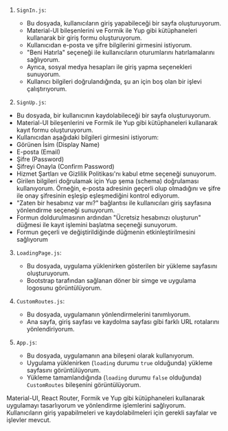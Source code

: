 1. `SignIn.js`:

   - Bu dosyada, kullanıcıların giriş yapabileceği bir sayfa oluşturuyorum.
   - Material-UI bileşenlerini ve Formik ile Yup gibi kütüphaneleri kullanarak bir giriş formu oluşturuyorum.
   - Kullanıcıdan e-posta ve şifre bilgilerini girmesini istiyorum.
   - "Beni Hatırla" seçeneği ile kullanıcıların oturumlarını hatırlamalarını sağlıyorum.
   - Ayrıca, sosyal medya hesapları ile giriş yapma seçenekleri sunuyorum.
   - Kullanıcı bilgileri doğrulandığında, şu an için boş olan bir işlevi çalıştırıyorum.

2. `SignUp.js`:

- Bu dosyada, bir kullanıcının kaydolabileceği bir sayfa oluşturuyorum.
- Material-UI bileşenlerini ve Formik ile Yup gibi kütüphaneleri kullanarak kayıt formu oluşturuyorum.
- Kullanıcıdan aşağıdaki bilgileri girmesini istiyorum:
- Görünen İsim (Display Name)
- E-posta (Email)
- Şifre (Password)
- Şifreyi Onayla (Confirm Password)
- Hizmet Şartları ve Gizlilik Politikası'nı kabul etme seçeneği sunuyorum.
- Girilen bilgileri doğrulamak için Yup şema (schema) doğrulaması kullanıyorum. Örneğin, e-posta adresinin geçerli olup olmadığını ve şifre ile onay şifresinin eşleşip eşleşmediğini kontrol ediyorum.
- "Zaten bir hesabınız var mı?" bağlantısı ile kullanıcıları giriş sayfasına yönlendirme seçeneği sunuyorum.
- Formun doldurulmasının ardından "Ücretsiz hesabınızı oluşturun" düğmesi ile kayıt işlemini başlatma seçeneği sunuyorum.
- Formun geçerli ve değiştirildiğinde düğmenin etkinleştirilmesini sağlıyorum

3. `LoadingPage.js`:

   - Bu dosyada, uygulama yüklenirken gösterilen bir yükleme sayfasını oluşturuyorum.
   - Bootstrap tarafından sağlanan döner bir simge ve uygulama logosunu görüntülüyorum.

4. `CustomRoutes.js`:

   - Bu dosyada, uygulamanın yönlendirmelerini tanımlıyorum.
   - Ana sayfa, giriş sayfası ve kaydolma sayfası gibi farklı URL rotalarını yönlendiriyorum.

5. `App.js`:
   - Bu dosyada, uygulamanın ana bileşeni olarak kullanıyorum.
   - Uygulama yüklenirken (`loading` durumu `true` olduğunda) yükleme sayfasını görüntülüyorum.
   - Yükleme tamamlandığında (`loading` durumu `false` olduğunda) `CustomRoutes` bileşenini görüntülüyorum.

Material-UI, React Router, Formik ve Yup gibi kütüphaneleri kullanarak uygulamayı tasarlıyorum ve yönlendirme işlemlerini sağlıyorum. Kullanıcıların giriş yapabilmeleri ve kaydolabilmeleri için gerekli sayfalar ve işlevler mevcut.
